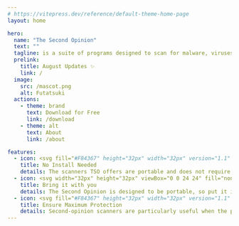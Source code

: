 ```yaml
---
# https://vitepress.dev/reference/default-theme-home-page
layout: home

hero:
  name: "The Second Opinion"
  text: ""
  tagline: is a suite of programs designed to scan for malware, viruses, trojans, and many more for your PC.
  prelink:
    title: August Updates ✨
    link: /
  image:
    src: /mascot.png
    alt: Futatsuki
  actions:
    - theme: brand
      text: Download for Free
      link: /download
    - theme: alt
      text: About
      link: /about

features:
  - icon: <svg fill="#F84367" height="32px" width="32px" version="1.1" xmlns="http://www.w3.org/2000/svg" xmlns:xlink="http://www.w3.org/1999/xlink" viewBox="0 0 24 24" enable-background="new 0 0 24 24" xml:space="preserve" stroke="#F84367" stroke-width="0.00024000000000000003"><g id="SVGRepo_bgCarrier" stroke-width="0"></g><g id="SVGRepo_tracerCarrier" stroke-linecap="round" stroke-linejoin="round" stroke="#CCCCCC" stroke-width="0.9600000000000002"></g><g id="SVGRepo_iconCarrier"> <g id="install"> <path d="M12,21.5l-8-4.7v-3.8l-4-2.4l5-4.7l7-3.3l7.2,3.3l4.8,4.7l-4,2.3v3.8L12,21.5z M13,12.2V19l5-3v-2l-2.1,1.2L13,12.2z M6,16 l5,3v-6.8l-3.1,3L6,14V16z M13.4,10.5l2.9,2.7l5.2-3.1l-3-2.8L13.4,10.5z M2.6,10.1l5.1,3.1l2.9-2.7L5.5,7.3L2.6,10.1z M7.1,6.5 l4.9,3l4.9-3L12,4.1L7.1,6.5z"></path> </g> </g></svg>
    title: No Install Needed
    details: The scanners TSO offers are portable and does not require installing. (except for one lol)
  - icon: <svg width="32px" height="32px" viewBox="0 0 24 24" fill="none" xmlns="http://www.w3.org/2000/svg" stroke="#ffffff"><g id="SVGRepo_bgCarrier" stroke-width="0"></g><g id="SVGRepo_tracerCarrier" stroke-linecap="round" stroke-linejoin="round"></g><g id="SVGRepo_iconCarrier"> <path d="M17 10V4.6C17 4.03995 17 3.75992 16.891 3.54601C16.7951 3.35785 16.6422 3.20487 16.454 3.10899C16.2401 3 15.9601 3 15.4 3H8.6C8.03995 3 7.75992 3 7.54601 3.10899C7.35785 3.20487 7.20487 3.35785 7.10899 3.54601C7 3.75992 7 4.03995 7 4.6V10M10.5 7V6M13.5 7V6M11.4 21H12.6C14.8402 21 15.9603 21 16.816 20.564C17.5686 20.1805 18.1805 19.5686 18.564 18.816C19 17.9603 19 16.8402 19 14.6V11.6C19 11.0399 19 10.7599 18.891 10.546C18.7951 10.3578 18.6422 10.2049 18.454 10.109C18.2401 10 17.9601 10 17.4 10H6.6C6.03995 10 5.75992 10 5.54601 10.109C5.35785 10.2049 5.20487 10.3578 5.10899 10.546C5 10.7599 5 11.0399 5 11.6V14.6C5 16.8402 5 17.9603 5.43597 18.816C5.81947 19.5686 6.43139 20.1805 7.18404 20.564C8.03968 21 9.15979 21 11.4 21Z" stroke="#F84367" stroke-width="2" stroke-linecap="round" stroke-linejoin="round"></path> </g></svg>
    title: Bring it with you
    details: The Second Opinion is designed to be portable, so put it in a thumb drive and carry it around with you!
  - icon: <svg fill="#F84367" height="32px" width="32px" version="1.1" id="Layer_1" xmlns="http://www.w3.org/2000/svg" xmlns:xlink="http://www.w3.org/1999/xlink" viewBox="0 0 512 512" xml:space="preserve"><g id="SVGRepo_bgCarrier" stroke-width="0"></g><g id="SVGRepo_tracerCarrier" stroke-linecap="round" stroke-linejoin="round"></g><g id="SVGRepo_iconCarrier"> <g> <g> <g> <path d="M452.184,64.414l-13.12-2.624C378.866,49.751,320.505,29.724,265.538,2.251c-6.004-3.001-13.071-3.001-19.075,0 C191.478,29.733,133.136,49.754,72.938,61.79l-13.121,2.624c-9.972,1.994-17.149,10.75-17.149,20.919v78.549 c0,91.952,36.531,180.151,101.544,245.165l96.704,96.704c8.331,8.331,21.839,8.331,30.17,0l96.704-96.704 c65.014-65.014,101.544-153.213,101.544-245.165V85.333C469.333,75.164,462.156,66.409,452.184,64.414z M426.667,163.883 c0,80.636-32.036,157.983-89.048,214.995L256,460.497l-81.619-81.619c-57.012-57.012-89.048-134.359-89.048-214.995v-61.072 C144.359,90.665,201.669,71.279,256,45.097c54.318,26.174,111.642,45.564,170.667,57.714V163.883z"></path> <path d="M234.671,106.662c0,11.776,9.557,21.333,21.333,21.333s21.333-9.557,21.333-21.333s-9.557-21.333-21.333-21.333 S234.671,94.886,234.671,106.662z"></path> <path d="M256.004,170.662c-11.776,0-21.333,9.557-21.333,21.333s9.557,21.333,21.333,21.333s21.333-9.557,21.333-21.333 S267.78,170.662,256.004,170.662z"></path> <path d="M256.004,255.996c-11.776,0-21.333,9.557-21.333,21.333s9.557,21.333,21.333,21.333s21.333-9.557,21.333-21.333 S267.78,255.996,256.004,255.996z"></path> <path d="M256.004,341.329c-11.776,0-21.333,9.557-21.333,21.333s9.557,21.333,21.333,21.333s21.333-9.557,21.333-21.333 S267.78,341.329,256.004,341.329z"></path> <path d="M213.338,298.662c-11.776,0-21.333,9.557-21.333,21.333s9.557,21.333,21.333,21.333s21.333-9.557,21.333-21.333 S225.114,298.662,213.338,298.662z"></path> <path d="M213.338,255.996c11.776,0,21.333-9.557,21.333-21.333s-9.557-21.333-21.333-21.333s-21.333,9.557-21.333,21.333 S201.562,255.996,213.338,255.996z"></path> <path d="M213.338,170.662c11.776,0,21.333-9.557,21.333-21.333s-9.557-21.333-21.333-21.333s-21.333,9.557-21.333,21.333 S201.562,170.662,213.338,170.662z"></path> <path d="M170.671,127.996c11.776,0,21.333-9.557,21.333-21.333s-9.557-21.333-21.333-21.333s-21.333,9.557-21.333,21.333 S158.895,127.996,170.671,127.996z"></path> <path d="M170.671,170.662c-11.776,0-21.333,9.557-21.333,21.333s9.557,21.333,21.333,21.333s21.333-9.557,21.333-21.333 S182.447,170.662,170.671,170.662z"></path> <path d="M170.671,255.996c-11.776,0-21.333,9.557-21.333,21.333s9.557,21.333,21.333,21.333s21.333-9.557,21.333-21.333 S182.447,255.996,170.671,255.996z"></path> <path d="M128.004,213.329c-11.776,0-21.333,9.557-21.333,21.333s9.557,21.333,21.333,21.333s21.333-9.557,21.333-21.333 S139.78,213.329,128.004,213.329z"></path> <path d="M128.004,170.662c11.776,0,21.333-9.557,21.333-21.333s-9.557-21.333-21.333-21.333s-21.333,9.557-21.333,21.333 S116.228,170.662,128.004,170.662z"></path> </g> </g> </g> </g></svg>
    title: Ensure Maximum Protection
    details: Second-opinion scanners are particularly useful when the primary antivirus fails to detect a suspected infection, has a high false-positive rate, or when the user simply wants to ensure maximum protection.
---
```

<style>
  :root {
      --vp-home-hero-image-background-image: linear-gradient(-45deg, #BE0735 10%, #AE3034 10%);
      --vp-home-hero-image-filter: blur(44px);
  }
</style>

